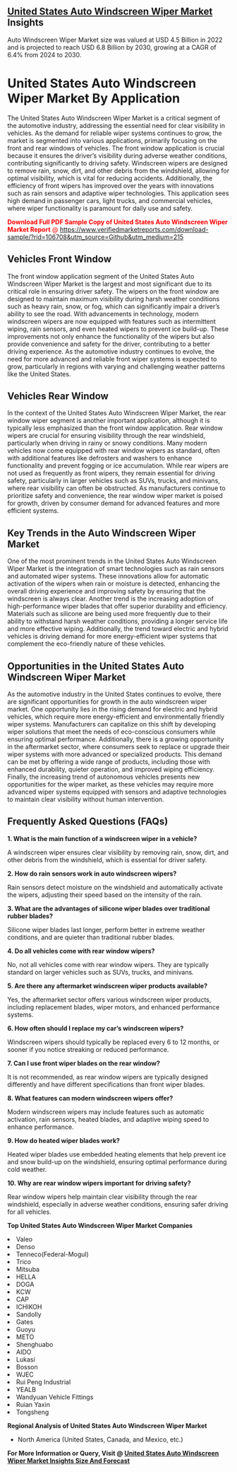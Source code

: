 <h2><a href="https://www.verifiedmarketreports.com/download-sample/?rid=106708&amp;utm_source=Github&amp;utm_medium=215" target="_blank">United States Auto Windscreen Wiper Market</a> Insights</h2><p>Auto Windscreen Wiper Market size was valued at USD 4.5 Billion in 2022 and is projected to reach USD 6.8 Billion by 2030, growing at a CAGR of 6.4% from 2024 to 2030.</p><p> <h1>United States Auto Windscreen Wiper Market By Application</h1> <p>The United States Auto Windscreen Wiper Market is a critical segment of the automotive industry, addressing the essential need for clear visibility in vehicles. As the demand for reliable wiper systems continues to grow, the market is segmented into various applications, primarily focusing on the front and rear windows of vehicles. The front window application is crucial because it ensures the driver’s visibility during adverse weather conditions, contributing significantly to driving safety. Windscreen wipers are designed to remove rain, snow, dirt, and other debris from the windshield, allowing for optimal visibility, which is vital for reducing accidents. Additionally, the efficiency of front wipers has improved over the years with innovations such as rain sensors and adaptive wiper technologies. This application sees high demand in passenger cars, light trucks, and commercial vehicles, where wiper functionality is paramount for daily use and safety. <p><span class=""><span style="color: #ff0000;"><strong>Download Full PDF Sample Copy of United States Auto Windscreen Wiper Market Report</strong> @ </span><a href="https://www.verifiedmarketreports.com/download-sample/?rid=106708&amp;utm_source=Github&amp;utm_medium=215" target="_blank">https://www.verifiedmarketreports.com/download-sample/?rid=106708&amp;utm_source=Github&amp;utm_medium=215</a></span></p> </p> <h2>Vehicles Front Window</h2> <p>The front window application segment of the United States Auto Windscreen Wiper Market is the largest and most significant due to its critical role in ensuring driver safety. The wipers on the front window are designed to maintain maximum visibility during harsh weather conditions such as heavy rain, snow, or fog, which can significantly impair a driver’s ability to see the road. With advancements in technology, modern windscreen wipers are now equipped with features such as intermittent wiping, rain sensors, and even heated wipers to prevent ice build-up. These improvements not only enhance the functionality of the wipers but also provide convenience and safety for the driver, contributing to a better driving experience. As the automotive industry continues to evolve, the need for more advanced and reliable front wiper systems is expected to grow, particularly in regions with varying and challenging weather patterns like the United States. </p> <h2>Vehicles Rear Window</h2> <p>In the context of the United States Auto Windscreen Wiper Market, the rear window wiper segment is another important application, although it is typically less emphasized than the front window application. Rear window wipers are crucial for ensuring visibility through the rear windshield, particularly when driving in rainy or snowy conditions. Many modern vehicles now come equipped with rear window wipers as standard, often with additional features like defrosters and washers to enhance functionality and prevent fogging or ice accumulation. While rear wipers are not used as frequently as front wipers, they remain essential for driving safety, particularly in larger vehicles such as SUVs, trucks, and minivans, where rear visibility can often be obstructed. As manufacturers continue to prioritize safety and convenience, the rear window wiper market is poised for growth, driven by consumer demand for advanced features and more efficient systems. </p> <h2>Key Trends in the Auto Windscreen Wiper Market</h2> <p>One of the most prominent trends in the United States Auto Windscreen Wiper Market is the integration of smart technologies such as rain sensors and automated wiper systems. These innovations allow for automatic activation of the wipers when rain or moisture is detected, enhancing the overall driving experience and improving safety by ensuring that the windscreen is always clear. Another trend is the increasing adoption of high-performance wiper blades that offer superior durability and efficiency. Materials such as silicone are being used more frequently due to their ability to withstand harsh weather conditions, providing a longer service life and more effective wiping. Additionally, the trend toward electric and hybrid vehicles is driving demand for more energy-efficient wiper systems that complement the eco-friendly nature of these vehicles. </p> <h2>Opportunities in the United States Auto Windscreen Wiper Market</h2> <p>As the automotive industry in the United States continues to evolve, there are significant opportunities for growth in the auto windscreen wiper market. One opportunity lies in the rising demand for electric and hybrid vehicles, which require more energy-efficient and environmentally friendly wiper systems. Manufacturers can capitalize on this shift by developing wiper solutions that meet the needs of eco-conscious consumers while ensuring optimal performance. Additionally, there is a growing opportunity in the aftermarket sector, where consumers seek to replace or upgrade their wiper systems with more advanced or specialized products. This demand can be met by offering a wide range of products, including those with enhanced durability, quieter operation, and improved wiping efficiency. Finally, the increasing trend of autonomous vehicles presents new opportunities for the wiper market, as these vehicles may require more advanced wiper systems equipped with sensors and adaptive technologies to maintain clear visibility without human intervention. </p> <h2>Frequently Asked Questions (FAQs)</h2> <p><strong>1. What is the main function of a windscreen wiper in a vehicle?</strong></p> <p>A windscreen wiper ensures clear visibility by removing rain, snow, dirt, and other debris from the windshield, which is essential for driver safety.</p> <p><strong>2. How do rain sensors work in auto windscreen wipers?</strong></p> <p>Rain sensors detect moisture on the windshield and automatically activate the wipers, adjusting their speed based on the intensity of the rain.</p> <p><strong>3. What are the advantages of silicone wiper blades over traditional rubber blades?</strong></p> <p>Silicone wiper blades last longer, perform better in extreme weather conditions, and are quieter than traditional rubber blades.</p> <p><strong>4. Do all vehicles come with rear window wipers?</strong></p> <p>No, not all vehicles come with rear window wipers. They are typically standard on larger vehicles such as SUVs, trucks, and minivans.</p> <p><strong>5. Are there any aftermarket windscreen wiper products available?</strong></p> <p>Yes, the aftermarket sector offers various windscreen wiper products, including replacement blades, wiper motors, and enhanced performance systems.</p> <p><strong>6. How often should I replace my car’s windscreen wipers?</strong></p> <p>Windscreen wipers should typically be replaced every 6 to 12 months, or sooner if you notice streaking or reduced performance.</p> <p><strong>7. Can I use front wiper blades on the rear window?</strong></p> <p>It is not recommended, as rear window wipers are typically designed differently and have different specifications than front wiper blades.</p> <p><strong>8. What features can modern windscreen wipers offer?</strong></p> <p>Modern windscreen wipers may include features such as automatic activation, rain sensors, heated blades, and adaptive wiping speed to enhance performance.</p> <p><strong>9. How do heated wiper blades work?</strong></p> <p>Heated wiper blades use embedded heating elements that help prevent ice and snow build-up on the windshield, ensuring optimal performance during cold weather.</p> <p><strong>10. Why are rear window wipers important for driving safety?</strong></p> <p>Rear window wipers help maintain clear visibility through the rear windshield, especially in adverse weather conditions, ensuring safer driving for all vehicles.</p> </p><p><strong>Top United States Auto Windscreen Wiper Market Companies</strong></p><div data-test-id=""><p><li>Valeo</li><li> Denso</li><li> Tenneco(Federal-Mogul)</li><li> Trico</li><li> Mitsuba</li><li> HELLA</li><li> DOGA</li><li> KCW</li><li> CAP</li><li> ICHIKOH</li><li> Sandolly</li><li> Gates</li><li> Guoyu</li><li> METO</li><li> Shenghuabo</li><li> AIDO</li><li> Lukasi</li><li> Bosson</li><li> WJEC</li><li> Rui Peng Industrial</li><li> YEALB</li><li> Wandyuan Vehicle Fittings</li><li> Ruian Yaxin</li><li> Tongsheng</li></p><div><strong>Regional Analysis of&nbsp;United States Auto Windscreen Wiper Market</strong></div><ul><li dir="ltr"><p dir="ltr">North America&nbsp;(United States, Canada, and Mexico, etc.)</p></li></ul><p><strong>For More Information or Query, Visit @&nbsp;</strong><strong><a href="https://www.verifiedmarketreports.com/product/global-auto-windscreen-wiper-market-2019-by-manufacturers-regions-type-and-application-forecast-to-2024/?utm_source=Github&amp;utm_medium=215" target="_blank">United States Auto Windscreen Wiper Market Insights Size And Forecast</a></strong></p></div>
